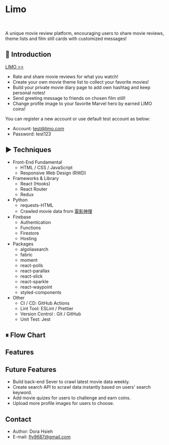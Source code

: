 # Limo

<br/>

A unique movie review platform, encouraging users to share movie reviews, theme lists and film still cards with customized messages!

## 🎦 Introduction

[LIMO >>](https://limo-movie.web.app/)

- Rate and share movie reviews for what you watch!
- Create your own movie theme list to collect your favorite movies!
- Build your private movie diary page to add own hashtag and keep personal notes! 
- Send greeting message to friends on chosen film still!
- Change profile image to your favorite Marvel hero by earned LIMO coins!

You can register a new account or use default test account as below:
- Account: test@limo.com
- Password: test123

## ▶️ Techniques

- Front-End Fundamental
  - HTML / CSS / JavaScript
  - Responsive Web Design (RWD)
- Frameworks & Library
  - React (Hooks)
  - React Router
  - Redux
- Python
  - requests-HTML
  - Crawled movie data from [電影神搜](https://news.agentm.tw/)
- Firebase
  - Authentication
  - Functions
  - Firestore
  - Hosting
- Packages
  - algoliasearch
  - fabric
  - moment
  - react-polls
  - react-parallax
  - react-slick
  - react-sparkle
  - react-waypoint
  - styled-components
- Other
  - CI / CD: GitHub Actions
  - Lint Tool: ESLint / Prettier
  - Version Control : Git / GitHub
  - Unit Test: Jest

## ⏸ Flow Chart

## Features

## Future Features

- Build back-end Sever to crawl latest movie data weekly.
- Create search API to scrawl data instantly based on users' search keyword.
- Add movie quizes for users to challenge and earn coins.
- Upload more profile images for users to choose.

## Contact 

- Author: Dora Hsieh
- E-mail: <fly9687@gmail.com>









